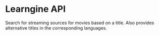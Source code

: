 # Learngine API

Search for streaming sources for movies based on a title. Also provides alternative titles in the corresponding languages.
